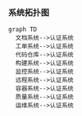 ### 系统拓扑图
```mermaid
graph TD
  文档系统-->认证系统
  工单系统-->认证系统
  代码仓库-->认证系统
  构建系统-->认证系统
  监控系统-->认证系统
  远程系统-->认证系统
  容器系统-->认证系统
  质量系统-->认证系统
  运维系统-->认证系统
```
